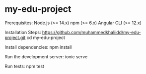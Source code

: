 # my-edu-project

Prerequisites:
Node.js (>= 14.x)
npm (>= 6.x)
Angular CLI (>= 12.x)

Installation Steps:
https://github.com/muhammedkhaliidd/my-edu-project.git
cd my-edu-project

Install dependencies:
npm install

Run the development server:
ionic serve

Run tests:
npm test
